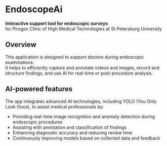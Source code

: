 # EndoscopeAi

**Interactive support tool for endoscopic surveys**  
for Pirogov Clinic of High Medical Technologies at St Petersburg University

## Overview  
This application is designed to support doctors during endoscopic examinations.  
It helps to efficiently capture and annotate videos and images, record and structure findings, and use AI for real-time or post-procedure analysis.

## AI-powered features  
The app integrates advanced AI technologies, including YOLO (You Only Look Once), to assist medical professionals by:  
- Providing real-time image recognition and anomaly detection during endoscopic procedures  
- Assisting with annotation and classification of findings  
- Enhancing diagnostic accuracy and reducing review time  
- Continuously improving models based on collected data and feedback
